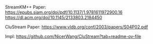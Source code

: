 StreamKM++ Paper:
https://epubs.siam.org/doi/pdf/10.1137/1.9781611972900.16
https://dl.acm.org/doi/10.1145/2133803.2184450

CluStream Paper:
https://www.vldb.org/conf/2003/papers/S04P02.pdf

Impl:
https://github.com/NicerWang/CluStream?tab=readme-ov-file